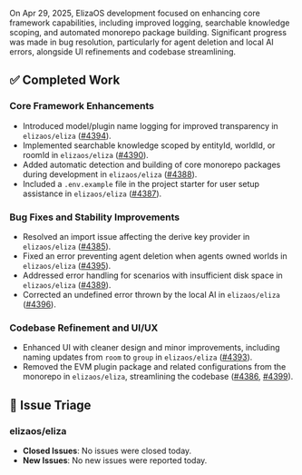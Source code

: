 On Apr 29, 2025, ElizaOS development focused on enhancing core framework capabilities, including improved logging, searchable knowledge scoping, and automated monorepo package building. Significant progress was made in bug resolution, particularly for agent deletion and local AI errors, alongside UI refinements and codebase streamlining.

## ✅ Completed Work
### Core Framework Enhancements
- Introduced model/plugin name logging for improved transparency in `elizaos/eliza` ([#4394](https://github.com/elizaos/eliza/pull/4394)).
- Implemented searchable knowledge scoped by entityId, worldId, or roomId in `elizaos/eliza` ([#4390](https://github.com/elizaos/eliza/pull/4390)).
- Added automatic detection and building of core monorepo packages during development in `elizaos/eliza` ([#4388](https://github.com/elizaos/eliza/pull/4388)).
- Included a `.env.example` file in the project starter for user setup assistance in `elizaos/eliza` ([#4387](https://github.com/elizaos/eliza/pull/4387)).

### Bug Fixes and Stability Improvements
- Resolved an import issue affecting the derive key provider in `elizaos/eliza` ([#4385](https://github.com/elizaos/eliza/pull/4385)).
- Fixed an error preventing agent deletion when agents owned worlds in `elizaos/eliza` ([#4395](https://github.com/elizaos/eliza/pull/4395)).
- Addressed error handling for scenarios with insufficient disk space in `elizaos/eliza` ([#4389](https://github.com/elizaos/eliza/pull/4389)).
- Corrected an undefined error thrown by the local AI in `elizaos/eliza` ([#4396](https://github.com/elizaos/eliza/pull/4396)).

### Codebase Refinement and UI/UX
- Enhanced UI with cleaner design and minor improvements, including naming updates from `room` to `group` in `elizaos/eliza` ([#4393](https://github.com/elizaos/eliza/pull/4393)).
- Removed the EVM plugin package and related configurations from the monorepo in `elizaos/eliza`, streamlining the codebase ([#4386](https://github.com/elizaos/eliza/pull/4386), [#4399](https://github.com/elizaos/eliza/pull/4399)).

## 🐞 Issue Triage
### elizaos/eliza
- **Closed Issues**: No issues were closed today.
- **New Issues**: No new issues were reported today.
